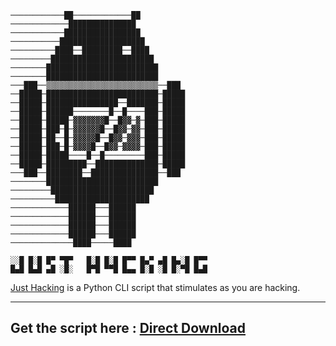 ```────────────█───────────────█
────────────██─────────────██
─────────────███████████████
────────────█████████████████
───────────███████████████████
──────────████──█████████──████
─────────███████████████████████
────────█████████████████████████
────────█████████████████████████
───███──▒▒▒▒▒▒▒▒▒▒▒▒▒▒▒▒▒▒▒▒▒▒▒▒▒──███
──█████─█████████████████████████─█████
──█████─████████████████──███████─█████
──█████─██████────────█──█────███─█████
──█████─█████─▓▓▓▓▓▓▓█──█▓▓─▓─███─█████
──█████─███─█─▓▓▓▓▓▓█──█▓▓─▓▓─███─█████
──█████─██──█─▓▓▓▓▓█──█▓▓─▓▓▓─███─█████
──█████─███─█─▓▓▓▓█──█▓▓─▓▓▓▓─███─█████
──█████─█████────█──█─────────███─█████
──█████─█████████──██████████████─█████
───███──████████──███████████████──███
────────█████████████████████████
─────────███████████████████████
──────────█████████████████████
─────────────██████───██████
─────────────██████───██████
─────────────██████───██████
─────────────██████───██████
──────────────████─────████
```

```
░░█ █░█ █▀ ▀█▀   █░█ █░█ █▀▀ █▄▀ ▄█ █▄░█ █▀▀
█▄█ █▄█ ▄█ ░█░   █▀█ ▀▀█ █▄▄ █░█ ░█ █░▀█ █▄█
```

[Just Hacking](https://github.com/Divinemonk/justhacking) is a Python CLI script that stimulates as you are hacking. 

<hr>

## Get the script here : [Direct Download](https://github.com/Divinemonk/justhacking)


